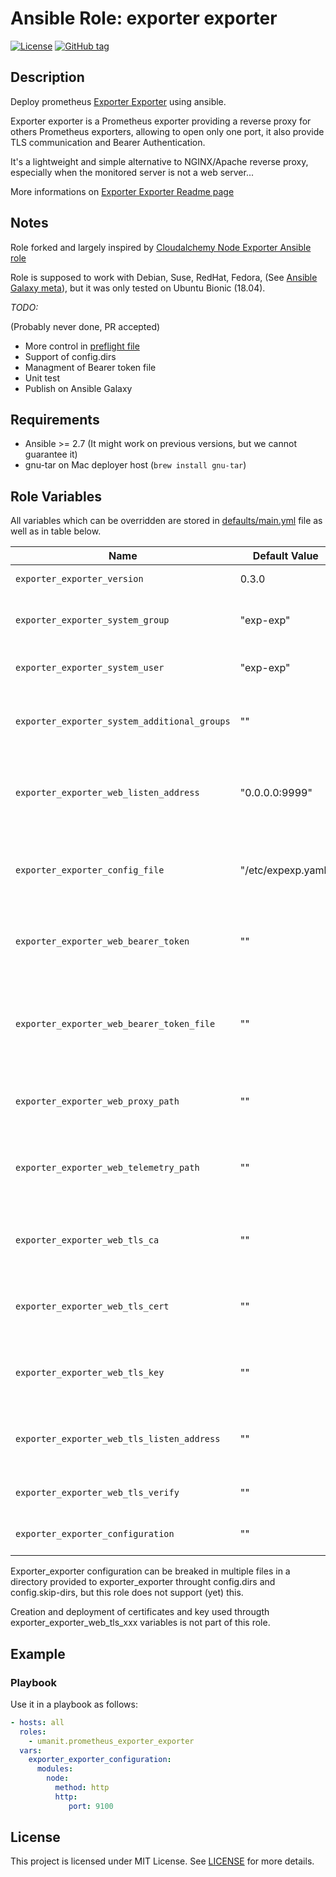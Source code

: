 # Ansible Role: exporter exporter

[![License](https://img.shields.io/badge/license-MIT%20License-brightgreen.svg)](https://opensource.org/licenses/MIT)
[![GitHub tag](https://img.shields.io/github/v/tag/umanit/ansible-prometheus_exporter_exporter)](https://github.com/umanit/ansible-prometheus_exporter_exporter/tags)

## Description

Deploy prometheus [Exporter Exporter](https://github.com/QubitProducts/exporter_exporter) using ansible.

Exporter exporter is a Prometheus exporter providing a reverse proxy for others Prometheus exporters, allowing to open only one port, it also provide TLS communication and Bearer Authentication.

It's a lightweight and simple alternative to NGINX/Apache reverse proxy, especially when the monitored server is not a web server...

More informations on [Exporter Exporter Readme page](https://github.com/QubitProducts/exporter_exporter#configuration)

## Notes

Role forked and largely inspired by [Cloudalchemy Node Exporter Ansible role](https://github.com/cloudalchemy/ansible-node-exporter)

Role is supposed to work with Debian, Suse, RedHat, Fedora, (See [Ansible Galaxy meta](/meta/main.yml)), but it was only tested on Ubuntu Bionic (18.04).

*TODO:*

(Probably never done, PR accepted)
* More control in [preflight file](/tasks/preflight.yml)
* Support of config.dirs
* Managment of Bearer token file
* Unit test
* Publish on Ansible Galaxy

## Requirements

- Ansible >= 2.7 (It might work on previous versions, but we cannot guarantee it)
- gnu-tar on Mac deployer host (`brew install gnu-tar`)

## Role Variables

All variables which can be overridden are stored in [defaults/main.yml](defaults/main.yml) file as well as in table below.

| Name           | Default Value | Description                        |
| -------------- | ------------- | -----------------------------------|
| `exporter_exporter_version` | 0.3.0 | Used to install Exporter exporter package. Also accepts latest as parameter. |
| `exporter_exporter_system_group` | "exp-exp" | System group used to run exporter_exporter <br>(used to launch exporter_exporter binary in systemd service unit file)|
| `exporter_exporter_system_user` | "exp-exp" | System user used to run exporter_exporter <br>(used to launch exporter_exporter binary in systemd service unit file)|
| `exporter_exporter_system_additional_groups` | "" | Additional system group of user used to run exporter_exporter (example: ssl-cert to allow reading certificate, used to  launch exporter_exporter binary in systemd service unit file) |
| `exporter_exporter_web_listen_address` | "0.0.0.0:9999" | Address on which node exporter will listen (HTTP), leave empty and provide `exporter_exporter_web_tls_listen_address` for HTTPS connection only <br>(used to launch exporter_exporter binary in systemd service unit file) |
| `exporter_exporter_config_file` | "/etc/expexp.yaml" | File containing exporter_exporter configuration, managed with this role throught `exporter_exporter_configuration` variable <br>(used to launch exporter_exporter binary in systemd service unit file) |
| `exporter_exporter_web_bearer_token` | "" | Token to provide to Bearer authentication <br>(mutually exclusive with `exporter_exporter_web_bearer_token_file` variable, used to launch exporter_exporter binary in systemd service unit file)|
| `exporter_exporter_web_bearer_token_file` | "" | File containing Bearer token for authentication <br>(mutually exclusive with `exporter_exporter_web_bearer_token` variable, managment of the file not provided by this role, used to  launch exporter_exporter binary in systemd service unit file) |
| `exporter_exporter_web_proxy_path` | "" | URL to listen on for proxy HTTP requests. <br>(default "/proxy" in exporter_exporter if not provided, used to  launch exporter_exporter binary in systemd service unit file)|
| `exporter_exporter_web_telemetry_path` | "" | URL to listen on for metrics of exporter_exporter itself. <br>(default "/metrics" in exporter_exporter if not provided, used to  launch exporter_exporter binary in systemd service unit file) |
| `exporter_exporter_web_tls_ca` | "" | Full path of file containing CA certificate <br>(ie: Prometheur server cert if self-signed certificate are used, used to  launch exporter_exporter binary in systemd service unit file) |
| `exporter_exporter_web_tls_cert` | "" | Full path of file containing certificate used by exporter_exporter <br>(ie: Node certificate, used to  launch exporter_exporter binary in systemd service unit file) |
| `exporter_exporter_web_tls_key` | "" | Full path of file containing key used by exporter_exporter <br>(ie: Node key, used to  launch exporter_exporter binary in systemd service unit file) |
| `exporter_exporter_web_tls_listen_address` | "" | Address on which node exporter will listen for TLS connections (HTTPS), optionnal, 0.0.0.0:9998 is usualy used <br>(used to launch exporter_exporter binary in systemd service unit file) |
| `exporter_exporter_web_tls_verify` | "" | Disable client verification <br>(?, used to launch exporter_exporter binary in systemd service unit file) |
| `exporter_exporter_configuration` | "" | YAML configuration set in `exporter_exporter_config_file` [example provided in Exporter Exporter Readme](https://github.com/QubitProducts/exporter_exporter#configuration) |

Exporter_exporter configuration can be breaked in multiple files in a directory provided to exporter_exporter throught config.dirs and config.skip-dirs, but this role does not support (yet) this.

Creation and deployment of certificates and key used througth exporter_exporter_web_tls_xxx variables is not part of this role.


## Example

### Playbook

Use it in a playbook as follows:
```yaml
- hosts: all
  roles:
    - umanit.prometheus_exporter_exporter
  vars:
    exporter_exporter_configuration:
      modules:
        node:
          method: http
          http:
             port: 9100
```
## License

This project is licensed under MIT License. See [LICENSE](/LICENSE) for more details.
